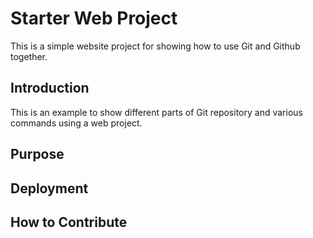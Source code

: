 # Starter Web Project
This is a simple website project for showing how to use Git and Github together.

## Introduction
This is an example to show different parts of Git repository and various commands using a web project.

## Purpose
## Deployment
## How to Contribute
